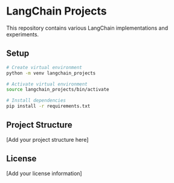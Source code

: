 # LangChain Projects

This repository contains various LangChain implementations and experiments.

## Setup

```bash
# Create virtual environment
python -m venv langchain_projects

# Activate virtual environment
source langchain_projects/bin/activate

# Install dependencies
pip install -r requirements.txt
```

## Project Structure

[Add your project structure here]

## License

[Add your license information]
